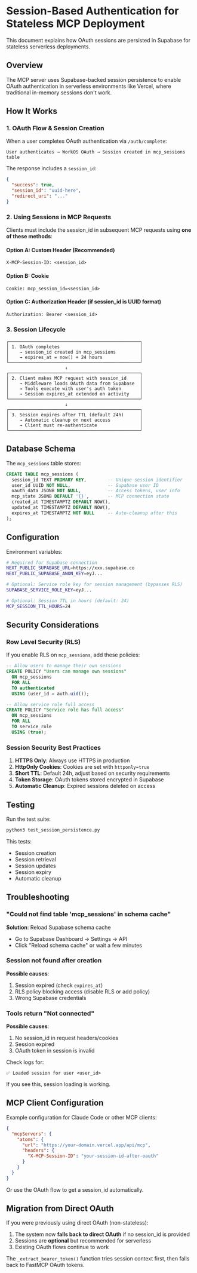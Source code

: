 # Session-Based Authentication for Stateless MCP Deployment

This document explains how OAuth sessions are persisted in Supabase for stateless serverless deployments.

## Overview

The MCP server uses Supabase-backed session persistence to enable OAuth authentication in serverless environments like Vercel, where traditional in-memory sessions don't work.

## How It Works

### 1. OAuth Flow & Session Creation

When a user completes OAuth authentication via `/auth/complete`:

```
User authenticates → WorkOS OAuth → Session created in mcp_sessions table
```

The response includes a `session_id`:

```json
{
  "success": true,
  "session_id": "uuid-here",
  "redirect_uri": "..."
}
```

### 2. Using Sessions in MCP Requests

Clients must include the session_id in subsequent MCP requests using **one of these methods**:

#### Option A: Custom Header (Recommended)
```
X-MCP-Session-ID: <session_id>
```

#### Option B: Cookie
```
Cookie: mcp_session_id=<session_id>
```

#### Option C: Authorization Header (if session_id is UUID format)
```
Authorization: Bearer <session_id>
```

### 3. Session Lifecycle

```
┌─────────────────────────────────────────────────┐
│ 1. OAuth completes                              │
│    → session_id created in mcp_sessions         │
│    → expires_at = now() + 24 hours              │
└─────────────────────────────────────────────────┘
                      ↓
┌─────────────────────────────────────────────────┐
│ 2. Client makes MCP request with session_id     │
│    → Middleware loads OAuth data from Supabase  │
│    → Tools execute with user's auth token       │
│    → Session expires_at extended on activity    │
└─────────────────────────────────────────────────┘
                      ↓
┌─────────────────────────────────────────────────┐
│ 3. Session expires after TTL (default 24h)      │
│    → Automatic cleanup on next access           │
│    → Client must re-authenticate                │
└─────────────────────────────────────────────────┘
```

## Database Schema

The `mcp_sessions` table stores:

```sql
CREATE TABLE mcp_sessions (
  session_id TEXT PRIMARY KEY,        -- Unique session identifier
  user_id UUID NOT NULL,              -- Supabase user ID
  oauth_data JSONB NOT NULL,          -- Access tokens, user info
  mcp_state JSONB DEFAULT '{}',       -- MCP connection state
  created_at TIMESTAMPTZ DEFAULT NOW(),
  updated_at TIMESTAMPTZ DEFAULT NOW(),
  expires_at TIMESTAMPTZ NOT NULL     -- Auto-cleanup after this
);
```

## Configuration

Environment variables:

```bash
# Required for Supabase connection
NEXT_PUBLIC_SUPABASE_URL=https://xxx.supabase.co
NEXT_PUBLIC_SUPABASE_ANON_KEY=eyJ...

# Optional: Service role key for session management (bypasses RLS)
SUPABASE_SERVICE_ROLE_KEY=eyJ...

# Optional: Session TTL in hours (default: 24)
MCP_SESSION_TTL_HOURS=24
```

## Security Considerations

### Row Level Security (RLS)

If you enable RLS on `mcp_sessions`, add these policies:

```sql
-- Allow users to manage their own sessions
CREATE POLICY "Users can manage own sessions"
  ON mcp_sessions
  FOR ALL
  TO authenticated
  USING (user_id = auth.uid());

-- Allow service role full access
CREATE POLICY "Service role has full access"
  ON mcp_sessions
  FOR ALL
  TO service_role
  USING (true);
```

### Session Security Best Practices

1. **HTTPS Only**: Always use HTTPS in production
2. **HttpOnly Cookies**: Cookies are set with `httponly=true`
3. **Short TTL**: Default 24h, adjust based on security requirements
4. **Token Storage**: OAuth tokens stored encrypted in Supabase
5. **Automatic Cleanup**: Expired sessions deleted on access

## Testing

Run the test suite:

```bash
python3 test_session_persistence.py
```

This tests:
- Session creation
- Session retrieval
- Session updates
- Session expiry
- Automatic cleanup

## Troubleshooting

### "Could not find table 'mcp_sessions' in schema cache"

**Solution**: Reload Supabase schema cache
- Go to Supabase Dashboard → Settings → API
- Click "Reload schema cache" or wait a few minutes

### Session not found after creation

**Possible causes**:
1. Session expired (check `expires_at`)
2. RLS policy blocking access (disable RLS or add policy)
3. Wrong Supabase credentials

### Tools return "Not connected"

**Possible causes**:
1. No session_id in request headers/cookies
2. Session expired
3. OAuth token in session is invalid

Check logs for:
```
✅ Loaded session for user <user_id>
```

If you see this, session loading is working.

## MCP Client Configuration

Example configuration for Claude Code or other MCP clients:

```json
{
  "mcpServers": {
    "atoms": {
      "url": "https://your-domain.vercel.app/api/mcp",
      "headers": {
        "X-MCP-Session-ID": "your-session-id-after-oauth"
      }
    }
  }
}
```

Or use the OAuth flow to get a session_id automatically.

## Migration from Direct OAuth

If you were previously using direct OAuth (non-stateless):

1. The system now **falls back to direct OAuth** if no session_id is provided
2. Sessions are **optional** but recommended for serverless
3. Existing OAuth flows continue to work

The `_extract_bearer_token()` function tries session context first, then falls back to FastMCP OAuth tokens.

